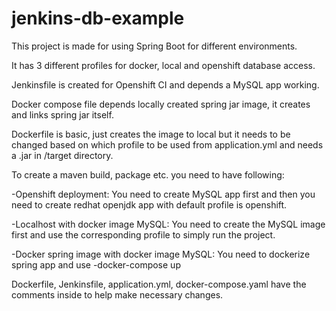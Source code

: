 # jenkins-db-example

This project is made for using Spring Boot for different environments.

It has 3 different profiles for docker, local and openshift database access.

Jenkinsfile is created for Openshift CI and depends a MySQL app working.

Docker compose file depends locally created spring jar image, it creates and links spring jar itself.

Dockerfile is basic, just creates the image to local but it needs to be changed based on which profile to be used from application.yml and needs a .jar in /target directory.

To create a maven build, package etc. you need to have following:
    
-Openshift deployment: You need to create MySQL app first and then you need to create redhat openjdk app with default profile is openshift.

-Localhost with docker image MySQL: You need to create the MySQL image first and use the corresponding profile to simply run the project.

-Docker spring image with docker image MySQL: You need to dockerize spring app and use -docker-compose up


Dockerfile, Jenkinsfile, application.yml, docker-compose.yaml have the comments inside to help make necessary changes.

 